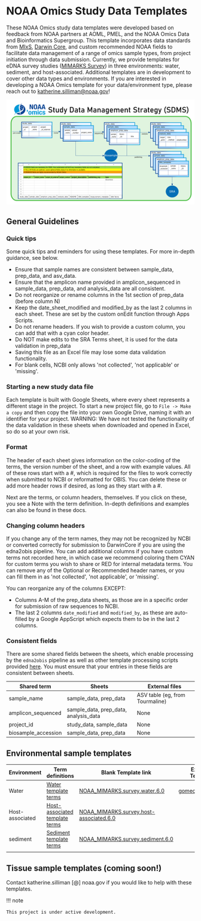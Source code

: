 # NOAA Omics Study Data Templates  


These NOAA Omics study data templates were developed based on feedback from NOAA partners at AOML, PMEL, and the NOAA Omics Data and Bioinformatics Supergroup. This template incorporates data standards from [MIxS](https://github.com/aomlomics/omics-data-management/wiki/3-Study-Data-Templates#sample-metadata-templates), [Darwin Core](https://dwc.tdwg.org/terms/), and custom recommended NOAA fields to facilitate data management of a range of omics sample types, from project initiation through data submission. Currently, we provide templates for eDNA survey studies ([MIMARKS Survey](https://www.ncbi.nlm.nih.gov/biosample/docs/packages/)) in three environments: water, sediment, and host-associated. Additional templates are in development to cover other data types and environments. If you are interested in developing a NOAA Omics template for your data/environment type, please reach out to katherine.silliman@noaa.gov!

![DMG fig](assets/SDMS2.png)

## General Guidelines  

### Quick tips  

Some quick tips and reminders for using these templates. For more in-depth guidance, see below. 

- Ensure that sample names are consistent between sample_data, prep_data, and asv_data.
- Ensure that the amplicon name provided in amplicon_sequenced in sample_data, prep_data, and analysis_data are all consistent.
- Do not reorganize or rename columns in the 1st section of prep_data (before column N)
- Keep the date_sheet_modified and modified_by as the last 2 columns in each sheet. These are set by the custom onEdit function through Apps Scripts. 
- Do not rename headers. If you wish to provide a custom column, you can add that with a cyan color header.
- Do NOT make edits to the SRA Terms sheet, it is used for the data validation in prep_data
- Saving this file as an Excel file may lose some data validation functionality.
- For blank cells, NCBI only allows 'not collected', 'not applicable' or 'missing'.

### Starting a new study data file

Each template is built with Google Sheets, where every sheet represents a different stage in the project. To start a new project file, go to `File -> Make a copy` and then copy the file into your own Google Drive, naming it with an identifier for your project. WARNING: We have not tested the functionality of the data validation in these sheets when downloaded and opened in Excel, so do so at your own risk.  

### Format

The header of each sheet gives information on the color-coding of the terms, the version number of the sheet, and a row with example values. All of these rows start with a #, which is required for the files to work correctly when submitted to NCBI or reformatted for OBIS. You can delete these or add more header rows if desired, as long as they start with a #.

Next are the terms, or column headers, themselves. If you click on these, you see a Note with the term definition. In-depth definitions and examples can also be found in these docs. 

### Changing column headers

If you change any of the term names, they may not be recognized by NCBI or converted correctly for submission to DarwinCore if you are using the edna2obis pipeline. You can add additional columns if you have custom terms not recorded here, in which case we recommend coloring them CYAN for custom terms you wish to share or RED for internal metadata terms. You can remove any of the Optional or Recommended header names, or you can fill them in as 'not collected', 'not applicable', or 'missing'.  

You can reorganize any of the columns EXCEPT:  
- Columns A-M of the prep_data sheets, as those are in a specific order for submission of raw sequences to NCBI.  
- The last 2 columns `date_modified` and `modified_by`, as these are auto-filled by a Google AppScript which expects them to be in the last 2 columns. 

###  Consistent fields  

There are some shared fields between the sheets, which enable processing by the `edna2obis` pipeline as well as other template processing scripts provided [here](https://github.com/NOAA-Omics/noaa-omics-templates/tree/main/scripts). You must ensure that your entries in these fields are consistent between sheets.  

| Shared term | Sheets | External files|
|---|---|---|
| sample_name | sample_data, prep_data | ASV table (eg, from Tourmaline)|
| amplicon_sequenced | sample_data, prep_data, analysis_data | None |
| project_id | study_data, sample_data | None |
| biosample_accession | sample_data, prep_data | None|



## Environmental sample templates 

| Environment | Term definitions | Blank Template link  | Example Template |
|---|---|---|---|
| Water | [Water template terms](https://noaa-omics-templates.readthedocs.io/en/latest/water-edna-template.html) | [NOAA_MIMARKS.survey.water.6.0](https://docs.google.com/spreadsheets/d/1YBXFU9PuMqm7IT1tp0LTxQ1v2j0tlCWFnhSpy-EBwPw/edit?usp=sharing) | [gomecc4_example](https://docs.google.com/spreadsheets/d/1JPA94BsYiVI8FhGYIzxVuYcxxqrgMdoNjlyMZPNcHjk/edit?usp=sharing) |
| Host-associated | [Host-associated template terms](https://noaa-omics-templates.readthedocs.io/en/latest/host-edna-template.html)  | [NOAA_MIMARKS.survey.host-associated.6.0](https://docs.google.com/spreadsheets/d/1JtWgX_t5PbG0CpEJWHu906yH8Udek3l4I-KOM80MR6M/edit?usp=sharing) |  |
| sediment | [Sediment template terms]()  | [NOAA_MIMARKS.survey.sediment.6.0](https://docs.google.com/spreadsheets/d/1yF0M58huJKozVp7WObjWOQCH01rjf9Z-g9ykwyLkeSg/edit?usp=sharing) |  |
|  |  |  |  |


## Tissue sample templates (coming soon!)  

Contact katherine.silliman [@] noaa.gov if you would like to help with these templates.


!!! note

    This project is under active development.

